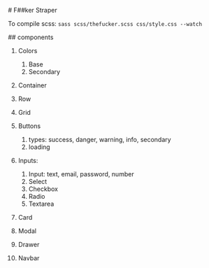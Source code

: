 # F##ker Straper

To compile scss: `sass scss/thefucker.scss css/style.css --watch`


## components
1. Colors
   1. Base
   2. Secondary
2. Container
3. Row
4. Grid

5. Buttons
   1. types: success, danger, warning, info, secondary
   2. loading
6. Inputs:
   1. Input: text, email, password, number
   2. Select
   3. Checkbox
   4. Radio
   5. Textarea

7. Card
8. Modal


9.  Drawer
10. Navbar

